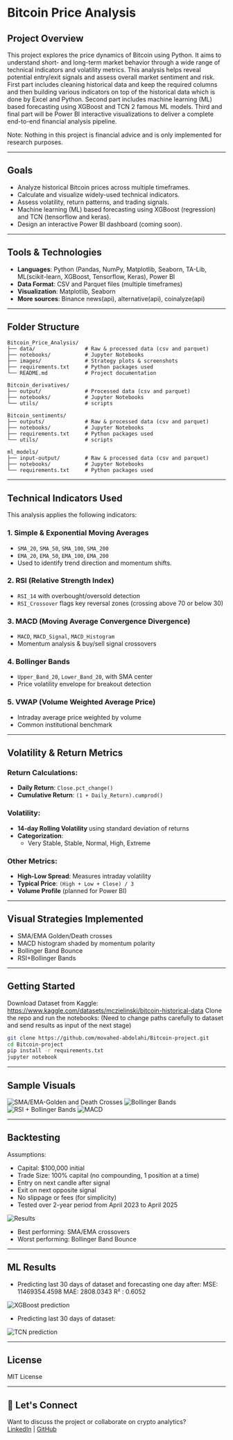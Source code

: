 #  Bitcoin Price Analysis

##  Project Overview

This project explores the price dynamics of Bitcoin using Python. It aims to understand short- and long-term market behavior through a wide range of technical indicators and volatility metrics. This analysis helps reveal potential entry/exit signals and assess overall market sentiment and risk.
First part includes cleaning historical data and keep the required columns and then building various indicators on top of the historical data which is done by Excel and Python. Second part includes machine learning (ML) based forecasting using XGBoost and TCN 2 famous ML models. Third and final part will be Power BI interactive visualizations to deliver a complete end-to-end financial analysis pipeline.

Note: Nothing in this project is financial advice and is only implemented for research purposes.

---

##  Goals

- Analyze historical Bitcoin prices across multiple timeframes.
- Calculate and visualize widely-used technical indicators.
- Assess volatility, return patterns, and trading signals.
- Machine learning (ML) based forecasting using XGBoost (regression) and TCN (tensorflow and keras).
- Design an interactive Power BI dashboard (coming soon).

---

##  Tools & Technologies

- **Languages**: Python (Pandas, NumPy, Matplotlib, Seaborn, TA-Lib, ML(scikit-learn, XGBoost, Tensorflow, Keras), Power BI
- **Data Format**: CSV and Parquet files (multiple timeframes)
- **Visualization**: Matplotlib, Seaborn
- **More sources**: Binance news(api), alternative(api), coinalyze(api)

---

##  Folder Structure

```
Bitcoin_Price_Analysis/
├── data/                # Raw & processed data (csv and parquet)
├── notebooks/           # Jupyter Notebooks
├── images/              # Strategy plots & screenshots
├── requirements.txt     # Python packages used
└── README.md            # Project documentation

Bitcoin_derivatives/
├── output/              # Processed data (csv and parquet)
├── notebooks/           # Jupyter Notebooks
└── utils/               # scripts

Bitcoin_sentiments/
├── outputs/             # Raw & processed data (csv and parquet)
├── notebooks/           # Jupyter Notebooks
├── requirements.txt     # Python packages used
└── utils/               # scripts

ml_models/
├── input-output/        # Raw & processed data (csv and parquet)
├── notebooks/           # Jupyter Notebooks
└── requirements.txt     # Python packages used
```

---

##  Technical Indicators Used

This analysis applies the following indicators:

### 1. **Simple & Exponential Moving Averages**
- `SMA_20`, `SMA_50`, `SMA_100`, `SMA_200`
- `EMA_20`, `EMA_50`, `EMA_100`, `EMA_200`
-  Used to identify trend direction and momentum shifts.

### 2. **RSI (Relative Strength Index)**
- `RSI_14` with overbought/oversold detection
- `RSI_Crossover` flags key reversal zones (crossing above 70 or below 30)

### 3. **MACD (Moving Average Convergence Divergence)**
- `MACD`, `MACD_Signal`, `MACD_Histogram`
- Momentum analysis & buy/sell signal crossovers

### 4. **Bollinger Bands**
- `Upper_Band_20`, `Lower_Band_20`, with SMA center
- Price volatility envelope for breakout detection

### 5. **VWAP (Volume Weighted Average Price)**
- Intraday average price weighted by volume
- Common institutional benchmark

---

##  Volatility & Return Metrics

###  Return Calculations:
- **Daily Return**: `Close.pct_change()`
- **Cumulative Return**: `(1 + Daily_Return).cumprod()`

###  Volatility:
- **14-day Rolling Volatility** using standard deviation of returns
- **Categorization**:
  - Very Stable, Stable, Normal, High, Extreme

###  Other Metrics:
- **High-Low Spread**: Measures intraday volatility
- **Typical Price**: `(High + Low + Close) / 3`
- **Volume Profile** (planned for Power BI)

---

##  Visual Strategies Implemented

- SMA/EMA Golden/Death crosses
- MACD histogram shaded by momentum polarity
- Bollinger Band Bounce
- RSI+Bollinger Bands

---


##  Getting Started

Download Dataset from Kaggle: https://www.kaggle.com/datasets/mczielinski/bitcoin-historical-data
Clone the repo and run the notebooks: (Need to change paths carefully to dataset and send results as input of the next stage)

```bash
git clone https://github.com/movahed-abdolahi/Bitcoin-project.git
cd Bitcoin-project
pip install -r requirements.txt
jupyter notebook
```

---

##  Sample Visuals

![SMA/EMA-Golden and Death Crosses](Bitcoin_historical_indicators/images/SMA-EMA-Cross.png)
![Bollinger Bands](Bitcoin_historical_indicators/images/BollingerBands.png)
![RSI + Bollinger Bands](Bitcoin_historical_indicators/images/RSI-BollingerBands.png)
![MACD](Bitcoin_historical_indicators/images/MACD.png)



---

##  Backtesting

Assumptions:
- Capital: $100,000 initial
- Trade Size: 100% capital (no compounding, 1 position at a time)
- Entry on next candle after signal
- Exit on next opposite signal
- No slippage or fees (for simplicity)
- Tested over 2-year period from April 2023 to April 2025

![Results](Bitcoin_historical_indicators/images/Total-Return-Strategy.png)

- Best performing: SMA/EMA crossovers
- Worst performing: Bollinger Band Bounce


---

##  ML Results


- Predicting last 30 days of dataset and forecasting one day after:
  MSE: 11469354.4598
  MAE: 2808.0343
  R² : 0.6052
  
![XGBoost prediction](ml_models/images/XGBoost.jpg)

- Predicting last 30 days of dataset:

![TCN prediction](ml_models/images/TCN.jpg)


---

##  License

MIT License

---

## 🤝 Let's Connect

Want to discuss the project or collaborate on crypto analytics?  
[LinkedIn](https://www.linkedin.com/in/movahed-abdolahi/) | [GitHub](https://github.com/movahed-abdolahi)
